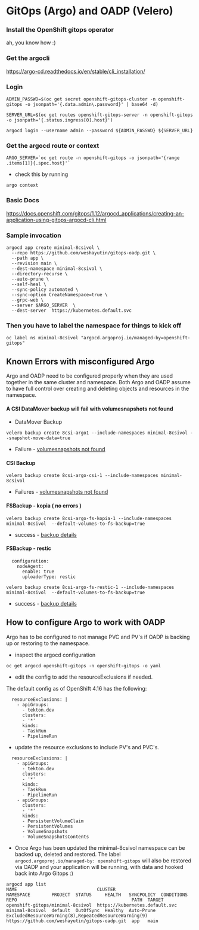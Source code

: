 # GitOps (Argo) and OADP (Velero)

### Install the OpenShift gitops operator
ah, you know how :)

### Get the argocli
https://argo-cd.readthedocs.io/en/stable/cli_installation/

### Login
```
ADMIN_PASSWD=$(oc get secret openshift-gitops-cluster -n openshift-gitops -o jsonpath='{.data.admin\.password}' | base64 -d)
```

```
SERVER_URL=$(oc get routes openshift-gitops-server -n openshift-gitops -o jsonpath='{.status.ingress[0].host}')
```
```
argocd login --username admin --password ${ADMIN_PASSWD} ${SERVER_URL}
```

### Get the argocd route or context
```
ARGO_SERVER=`oc get route -n openshift-gitops -o jsonpath='{range .items[1]}{.spec.host}'`
```
* check this by running
```
argo context
```

### Basic Docs
https://docs.openshift.com/gitops/1.12/argocd_applications/creating-an-application-using-gitops-argocd-cli.html

### Sample invocation 
```
argocd app create minimal-8csivol \
  --repo https://github.com/weshayutin/gitops-oadp.git \
  --path app \
  --revision main \
  --dest-namespace minimal-8csivol \
  --directory-recurse \
  --auto-prune \
  --self-heal \
  --sync-policy automated \
  --sync-option CreateNamespace=true \
  --grpc-web \
  --server $ARGO_SERVER  \
  --dest-server  https://kubernetes.default.svc 
```

### Then you have to label the namespace for things to kick off
```
oc label ns minimal-8csivol "argocd.argoproj.io/managed-by=openshift-gitops"
```


## Known Errors with misconfigured Argo 

Argo and OADP need to be configured properly when they are used together in the same cluster and namespace.  Both Argo and OADP assume to have full control over creating and deleting objects and resources in the namespace.

#### A CSI DataMover backup will fail with volumesnapshots not found

  * DataMover Backup
```
velero backup create 8csi-argo1 --include-namespaces minimal-8csivol --snapshot-move-data=true
```
  * Failure - [volumesnapshots not found](known_errors/volumesnapshot_not_found.txt)

#### CSI Backup
```
velero backup create 8csi-argo-csi-1 --include-namespaces minimal-8csivol
```
  * Failures - [volumesnapshots not found](known_errors/csi-backup-volumesnapshot.txt)

#### FSBackup - kopia ( no errors )
```
velero backup create 8csi-argo-fs-kopia-1 --include-namespaces minimal-8csivol  --default-volumes-to-fs-backup=true
```
  * success - [backup details](known_errors/fs_backup_kopia)

#### FSBackup - restic
```
  configuration:
    nodeAgent:
      enable: true
      uploaderType: restic
```
```
velero backup create 8csi-argo-fs-restic-1 --include-namespaces minimal-8csivol  --default-volumes-to-fs-backup=true
```

* success - [backup details](known_errors/fs-backup-restic)

## How to configure Argo to work with OADP

Argo has to be configured to not manage PVC and PV's if OADP is backing up or restoring to the namespace.

* inspect the argocd configuration
```
oc get argocd openshift-gitops -n openshift-gitops -o yaml
```

* edit the config to add the resourceExclusions if needed.

The default config as of OpenShift 4.16 has the following:
```
  resourceExclusions: |
    - apiGroups:
      - tekton.dev
      clusters:
      - '*'
      kinds:
      - TaskRun
      - PipelineRun
```

* update the resource exclusions to include PV's and PVC's.
```
  resourceExclusions: |
    - apiGroups:
      - tekton.dev
      clusters:
      - '*'
      kinds:
      - TaskRun
      - PipelineRun
    - apiGroups:
      clusters:
      - '*'
      kinds:
      - PersistentVolumeClaim
      - PersistentVolumes
      - VolumeSnapshots
      - VolumeSnapshotsContents
```

* Once Argo has been updated the minimal-8csivol namespace can be backed up, deleted and restored.  The label `argocd.argoproj.io/managed-by: openshift-gitops` will
also be restored via OADP and your application will be running, with data and hooked back into Argo Gitops :)

```
argocd app list
NAME                              CLUSTER                         NAMESPACE        PROJECT  STATUS     HEALTH   SYNCPOLICY  CONDITIONS                                             REPO                                           PATH  TARGET
openshift-gitops/minimal-8csivol  https://kubernetes.default.svc  minimal-8csivol  default  OutOfSync  Healthy  Auto-Prune  ExcludedResourceWarning(8),RepeatedResourceWarning(9)  https://github.com/weshayutin/gitops-oadp.git  app   main

```


